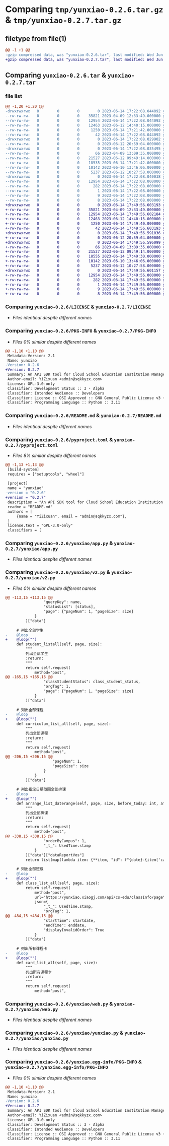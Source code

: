 # Comparing `tmp/yunxiao-0.2.6.tar.gz` & `tmp/yunxiao-0.2.7.tar.gz`

## filetype from file(1)

```diff
@@ -1 +1 @@
-gzip compressed data, was "yunxiao-0.2.6.tar", last modified: Wed Jun 14 17:22:08 2023, max compression
+gzip compressed data, was "yunxiao-0.2.7.tar", last modified: Wed Jun 14 17:49:56 2023, max compression
```

## Comparing `yunxiao-0.2.6.tar` & `yunxiao-0.2.7.tar`

### file list

```diff
@@ -1,20 +1,20 @@
-drwxrwxrwx   0        0        0        0 2023-06-14 17:22:08.044092 yunxiao-0.2.6/
--rw-rw-rw-   0        0        0    35821 2023-04-09 12:33:49.000000 yunxiao-0.2.6/LICENSE
--rw-rw-rw-   0        0        0    12954 2023-06-14 17:22:08.044092 yunxiao-0.2.6/PKG-INFO
--rw-rw-rw-   0        0        0    12463 2023-06-12 14:40:15.000000 yunxiao-0.2.6/README.md
--rw-rw-rw-   0        0        0     1250 2023-06-14 17:21:42.000000 yunxiao-0.2.6/pyproject.toml
--rw-rw-rw-   0        0        0       42 2023-06-14 17:22:08.044092 yunxiao-0.2.6/setup.cfg
-drwxrwxrwx   0        0        0        0 2023-06-14 17:22:08.029902 yunxiao-0.2.6/test/
--rw-rw-rw-   0        0        0        0 2023-06-12 20:59:04.000000 yunxiao-0.2.6/test/test.py
-drwxrwxrwx   0        0        0        0 2023-06-14 17:22:08.035495 yunxiao-0.2.6/yunxiao/
--rw-rw-rw-   0        0        0       66 2023-04-09 13:09:35.000000 yunxiao-0.2.6/yunxiao/__init__.py
--rw-rw-rw-   0        0        0    21527 2023-06-12 09:49:14.000000 yunxiao-0.2.6/yunxiao/app.py
--rw-rw-rw-   0        0        0    18535 2023-06-14 17:21:42.000000 yunxiao-0.2.6/yunxiao/v2.py
--rw-rw-rw-   0        0        0    10142 2023-06-10 13:46:06.000000 yunxiao-0.2.6/yunxiao/web.py
--rw-rw-rw-   0        0        0     5237 2023-06-12 10:27:58.000000 yunxiao-0.2.6/yunxiao/yunxiao.py
-drwxrwxrwx   0        0        0        0 2023-06-14 17:22:08.040038 yunxiao-0.2.6/yunxiao.egg-info/
--rw-rw-rw-   0        0        0    12954 2023-06-14 17:22:08.000000 yunxiao-0.2.6/yunxiao.egg-info/PKG-INFO
--rw-rw-rw-   0        0        0      282 2023-06-14 17:22:08.000000 yunxiao-0.2.6/yunxiao.egg-info/SOURCES.txt
--rw-rw-rw-   0        0        0        1 2023-06-14 17:22:08.000000 yunxiao-0.2.6/yunxiao.egg-info/dependency_links.txt
--rw-rw-rw-   0        0        0        9 2023-06-14 17:22:08.000000 yunxiao-0.2.6/yunxiao.egg-info/requires.txt
--rw-rw-rw-   0        0        0        8 2023-06-14 17:22:08.000000 yunxiao-0.2.6/yunxiao.egg-info/top_level.txt
+drwxrwxrwx   0        0        0        0 2023-06-14 17:49:56.603193 yunxiao-0.2.7/
+-rw-rw-rw-   0        0        0    35821 2023-04-09 12:33:49.000000 yunxiao-0.2.7/LICENSE
+-rw-rw-rw-   0        0        0    12954 2023-06-14 17:49:56.602184 yunxiao-0.2.7/PKG-INFO
+-rw-rw-rw-   0        0        0    12463 2023-06-12 14:40:15.000000 yunxiao-0.2.7/README.md
+-rw-rw-rw-   0        0        0     1250 2023-06-14 17:49:40.000000 yunxiao-0.2.7/pyproject.toml
+-rw-rw-rw-   0        0        0       42 2023-06-14 17:49:56.603193 yunxiao-0.2.7/setup.cfg
+drwxrwxrwx   0        0        0        0 2023-06-14 17:49:56.591036 yunxiao-0.2.7/test/
+-rw-rw-rw-   0        0        0        0 2023-06-12 20:59:04.000000 yunxiao-0.2.7/test/test.py
+drwxrwxrwx   0        0        0        0 2023-06-14 17:49:56.596099 yunxiao-0.2.7/yunxiao/
+-rw-rw-rw-   0        0        0       66 2023-04-09 13:09:35.000000 yunxiao-0.2.7/yunxiao/__init__.py
+-rw-rw-rw-   0        0        0    21527 2023-06-12 09:49:14.000000 yunxiao-0.2.7/yunxiao/app.py
+-rw-rw-rw-   0        0        0    18555 2023-06-14 17:49:30.000000 yunxiao-0.2.7/yunxiao/v2.py
+-rw-rw-rw-   0        0        0    10142 2023-06-10 13:46:06.000000 yunxiao-0.2.7/yunxiao/web.py
+-rw-rw-rw-   0        0        0     5237 2023-06-12 10:27:58.000000 yunxiao-0.2.7/yunxiao/yunxiao.py
+drwxrwxrwx   0        0        0        0 2023-06-14 17:49:56.601157 yunxiao-0.2.7/yunxiao.egg-info/
+-rw-rw-rw-   0        0        0    12954 2023-06-14 17:49:56.000000 yunxiao-0.2.7/yunxiao.egg-info/PKG-INFO
+-rw-rw-rw-   0        0        0      282 2023-06-14 17:49:56.000000 yunxiao-0.2.7/yunxiao.egg-info/SOURCES.txt
+-rw-rw-rw-   0        0        0        1 2023-06-14 17:49:56.000000 yunxiao-0.2.7/yunxiao.egg-info/dependency_links.txt
+-rw-rw-rw-   0        0        0        9 2023-06-14 17:49:56.000000 yunxiao-0.2.7/yunxiao.egg-info/requires.txt
+-rw-rw-rw-   0        0        0        8 2023-06-14 17:49:56.000000 yunxiao-0.2.7/yunxiao.egg-info/top_level.txt
```

### Comparing `yunxiao-0.2.6/LICENSE` & `yunxiao-0.2.7/LICENSE`

 * *Files identical despite different names*

### Comparing `yunxiao-0.2.6/PKG-INFO` & `yunxiao-0.2.7/PKG-INFO`

 * *Files 0% similar despite different names*

```diff
@@ -1,10 +1,10 @@
 Metadata-Version: 2.1
 Name: yunxiao
-Version: 0.2.6
+Version: 0.2.7
 Summary: An API SDK tool for Cloud School Education Institution Management System.
 Author-email: YiZixuan <admin@sqkkyzx.com>
 License: GPL-3.0-only
 Classifier: Development Status :: 3 - Alpha
 Classifier: Intended Audience :: Developers
 Classifier: License :: OSI Approved :: GNU General Public License v3 (GPLv3)
 Classifier: Programming Language :: Python :: 3.11
```

### Comparing `yunxiao-0.2.6/README.md` & `yunxiao-0.2.7/README.md`

 * *Files identical despite different names*

### Comparing `yunxiao-0.2.6/pyproject.toml` & `yunxiao-0.2.7/pyproject.toml`

 * *Files 8% similar despite different names*

```diff
@@ -1,13 +1,13 @@
 [build-system]
 requires = ["setuptools", "wheel"]
 
 [project]
 name = "yunxiao"
-version = "0.2.6"
+version = "0.2.7"
 description = "An API SDK tool for Cloud School Education Institution Management System."
 readme = "README.md"
 authors = [
     {name = "YiZixuan", email = "admin@sqkkyzx.com"},
 ]
 license.text = "GPL-3.0-only"
 classifiers = [
```

### Comparing `yunxiao-0.2.6/yunxiao/app.py` & `yunxiao-0.2.7/yunxiao/app.py`

 * *Files identical despite different names*

### Comparing `yunxiao-0.2.6/yunxiao/v2.py` & `yunxiao-0.2.7/yunxiao/v2.py`

 * *Files 0% similar despite different names*

```diff
@@ -113,15 +113,15 @@
                 "queryKey": name,
                 "statusList": [status],
                 "page": {"pageNum": 1, "pageSize": size}
             }
         )["data"]
 
     # 列出全部学生
-    @loop
+    @loop("")
     def student_listall(self, page, size):
         """
         列出全部学生
         :return:
         """
         return self.request(
             method="post",
@@ -165,15 +165,15 @@
                 "classStudentStatus": class_student_status,
                 "orgTag": 1,
                 "page": {"pageNum": 1, "pageSize": size}
             }
         )["data"]
 
     # 列出全部课程
-    @loop
+    @loop("")
     def curriculum_list_all(self, page, size):
         """
         列出全部课程
         :return:
         """
         return self.request(
             method="post",
@@ -206,15 +206,15 @@
                     "pageNum": 1,
                     "pageSize": size
                 }
             }
         )["data"]
 
     # 列出指定日期范围全部排课
-    @loop
+    @loop("")
     def arrange_list_daterange(self, page, size, before_today: int, after_today: int):
         """
         列出全部排课
         :return:
         """
         return self.request(
             method="post",
@@ -338,15 +338,15 @@
                 "orderByCampus": 1,
                 "_t_": UsedTime.stamp
             }
         )["data"]["dataReportVos"]
         return list(map(lambda item: {**item, "id": f"{date}-{item['campusId']}"}, data_list))
 
     # 列出全部班级
-    @loop
+    @loop("")
     def class_list_all(self, page, size):
         return self.request(
             method="post",
             url="https://yunxiao.xiaogj.com/api/cs-edu/classInfo/page",
             json={
                 "_t_": UsedTime.stamp,
                 "orgTag": 1,
@@ -484,15 +484,15 @@
                 "startTime": startdate,
                 "endTime": enddate,
                 "displayInvalidOrder": True
             }
         )["data"]
 
     # 列出所有课程卡
-    @loop
+    @loop("")
     def card_list_all(self, page, size):
         """
         列出所有课程卡
         :return:
         """
         return self.request(
             method="post",
```

### Comparing `yunxiao-0.2.6/yunxiao/web.py` & `yunxiao-0.2.7/yunxiao/web.py`

 * *Files identical despite different names*

### Comparing `yunxiao-0.2.6/yunxiao/yunxiao.py` & `yunxiao-0.2.7/yunxiao/yunxiao.py`

 * *Files identical despite different names*

### Comparing `yunxiao-0.2.6/yunxiao.egg-info/PKG-INFO` & `yunxiao-0.2.7/yunxiao.egg-info/PKG-INFO`

 * *Files 0% similar despite different names*

```diff
@@ -1,10 +1,10 @@
 Metadata-Version: 2.1
 Name: yunxiao
-Version: 0.2.6
+Version: 0.2.7
 Summary: An API SDK tool for Cloud School Education Institution Management System.
 Author-email: YiZixuan <admin@sqkkyzx.com>
 License: GPL-3.0-only
 Classifier: Development Status :: 3 - Alpha
 Classifier: Intended Audience :: Developers
 Classifier: License :: OSI Approved :: GNU General Public License v3 (GPLv3)
 Classifier: Programming Language :: Python :: 3.11
```

